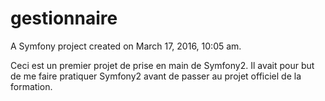 gestionnaire
============

A Symfony project created on March 17, 2016, 10:05 am.

Ceci est un premier projet de prise en main de Symfony2.
Il avait pour but de me faire pratiquer Symfony2 avant de passer au projet officiel de la formation.
